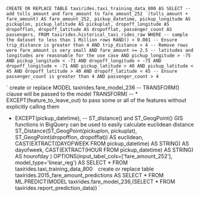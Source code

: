 
`
CREATE OR REPLACE TABLE
taxirides.taxi_training_data_800 AS
SELECT
-- add tolls_amount and fare_amount to fare_amount_252 
(tolls_amount + fare_amount) AS fare_amount_252,
pickup_datetime,
pickup_longitude AS pickuplon,
pickup_latitude AS pickuplat,
dropoff_longitude AS dropofflon,
dropoff_latitude AS dropofflat,
passenger_count AS passengers,
FROM
taxirides.historical_taxi_rides_raw
WHERE
-- sample the dataset to less than 1 Million rows
RAND() < 0.001
-- Ensure trip_distance is greater than 4
AND trip_distance > 4
-- Remove rows were fare_amount is very small
AND fare_amount >= 2.5
-- latitudes and longitudes are reasonable for the use case
AND pickup_longitude > -75
AND pickup_longitude < -71
AND dropoff_longitude > -75
AND dropoff_longitude < -71
AND pickup_latitude > 40
AND pickup_latitude < 45
AND dropoff_latitude > 40
AND dropoff_latitude < 45
-- Ensure passenger_count is greater than 4
AND passenger_count > 4
`

`
create or replace MODEL taxirides.fare_model_236
-- TRANSFORM() clause will be passed to the model
TRANSFORM(
-- * EXCEPT(feature_to_leave_out) to pass some or all of the features without explicitly calling them
* EXCEPT(pickup_datetime),
-- ST_distance() and ST_GeogPoint() GIS functions in BigQuery can be used to easily calculate euclidean distance
ST_Distance(ST_GeogPoint(pickuplon, pickuplat), ST_GeogPoint(dropofflon, dropofflat)) AS euclidean,
CAST(EXTRACT(DAYOFWEEK FROM pickup_datetime) AS STRING) AS dayofweek, 
CAST(EXTRACT(HOUR FROM pickup_datetime) AS STRING) AS hourofday
)
OPTIONS(input_label_cols=['fare_amount_252'], model_type='linear_reg')
AS
SELECT * FROM taxirides.taxi_training_data_800
`
`
create or replace table taxirides.2015_fare_amount_predictions AS
SELECT * FROM ML.PREDICT(MODEL taxirides.fare_model_236,(SELECT * FROM taxirides.report_prediction_data))
`